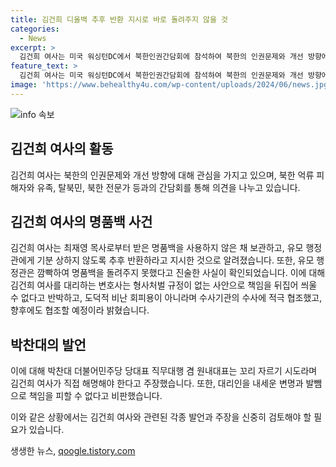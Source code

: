 ```yaml
---
title: 김건희 디올백 추후 반환 지시로 바로 돌려주지 않을 것
categories:
  - News
excerpt: >
  김건희 여사는 미국 워싱턴DC에서 북한인권간담회에 참석하여 북한의 인권문제와 개선 방향에 대해 의견을 나누고 있다. 최재영 목사에게 받은 명품백을 반환할 것을 지시한 논란과 관련해 김 여사 측은 해당 백을 사용하지 않았으며, 사용 의사가 없었고 반환할 의사가 있었다고 밝혀 반박했다. 또한, 김 여사를 대리하는 변호사는 이를 형사처벌 규정이 없는 사건으로 비난을 받을 수 없다고 주장하며, 도덕적 비난 회피 용이 아니라고 주장했다. 한편, 김 여사의 대리인이 검찰에 진술한 내용에 대해 정치인들의 비판도 이어졌다. (단어수: 111)
feature_text: >
  김건희 여사는 미국 워싱턴DC에서 북한인권간담회에 참석하여 북한의 인권문제와 개선 방향에 대해 의견을 나누고 있다. 최재영 목사에게 받은 명품백을 반환할 것을 지시한 논란과 관련해 김 여사 측은 해당 백을 사용하지 않았으며, 사용 의사가 없었고 반환할 의사가 있었다고 밝혀 반박했다. 또한, 김 여사를 대리하는 변호사는 이를 형사처벌 규정이 없는 사건으로 비난을 받을 수 없다고 주장하며, 도덕적 비난 회피 용이 아니라고 주장했다. 한편, 김 여사의 대리인이 검찰에 진술한 내용에 대해 정치인들의 비판도 이어졌다. (단어수: 111)
image: 'https://www.behealthy4u.com/wp-content/uploads/2024/06/news.jpg'
---
```


<p><img src="https://www.behealthy4u.com/wp-content/uploads/2024/06/news.jpg" alt="info 속보" /></p>

<h2 data-ke-size="size26">김건희 여사의 활동</h2>

<p>김건희 여사는 북한의 인권문제와 개선 방향에 대해 관심을 가지고 있으며, 북한 억류 피해자와 유족, 탈북민, 북한 전문가 등과의 간담회를 통해 의견을 나누고 있습니다.</p>

<h2 data-ke-size="size26">김건희 여사의 명품백 사건</h2>

<p>김건희 여사는 최재영 목사로부터 받은 명품백을 사용하지 않은 채 보관하고, 유모 행정관에게 기분 상하지 않도록 추후 반환하라고 지시한 것으로 알려졌습니다. 또한, 유모 행정관은 깜빡하여 명품백을 돌려주지 못했다고 진술한 사실이 확인되었습니다. 이에 대해 김건희 여사를 대리하는 변호사는 형사처벌 규정이 없는 사안으로 책임을 뒤집어 씌울 수 없다고 반박하고, 도덕적 비난 회피용이 아니라며 수사기관의 수사에 적극 협조했고, 향후에도 협조할 예정이라 밝혔습니다.</p>

<h2 data-ke-size="size26">박찬대의 발언</h2>

<p>이에 대해 박찬대 더불어민주당 당대표 직무대행 겸 원내대표는 꼬리 자르기 시도라며 김건희 여사가 직접 해명해야 한다고 주장했습니다. 또한, 대리인을 내세운 변명과 발뺌으로 책임을 피할 수 없다고 비판했습니다.</p>

<p>이와 같은 상황에서는 김건희 여사와 관련된 각종 발언과 주장을 신중히 검토해야 할 필요가 있습니다.</p>
생생한 뉴스, <a href="https://qoogle.tistory.com" rel="dofollow">qoogle.tistory.com</a>


